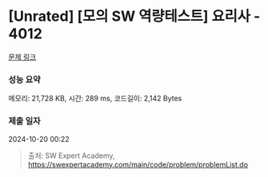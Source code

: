 # [Unrated] [모의 SW 역량테스트] 요리사 - 4012 

[문제 링크](https://swexpertacademy.com/main/code/problem/problemDetail.do?contestProbId=AWIeUtVakTMDFAVH) 

### 성능 요약

메모리: 21,728 KB, 시간: 289 ms, 코드길이: 2,142 Bytes

### 제출 일자

2024-10-20 00:22



> 출처: SW Expert Academy, https://swexpertacademy.com/main/code/problem/problemList.do